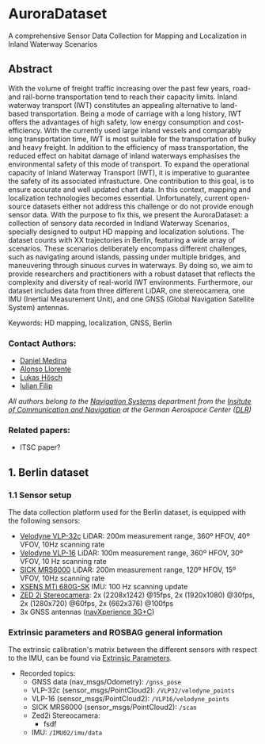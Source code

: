 # AuroraDataset
A comprehensive Sensor Data Collection for Mapping and Localization in Inland Waterway Scenarios

## Abstract

With the volume of freight traffic increasing over the past few years, road- and rail-borne transportation tend to reach their capacity limits. Inland waterway transport (IWT) constitutes an appealing alternative to land-based transportation. Being a mode of carriage with a long history, IWT offers the advantages of high safety, low energy consumption and cost- efficiency. With the currently used large inland vessels and comparably long transportation time, IWT is most suitable for the transportation of bulky and heavy freight. In addition to the efficiency of mass transportation, the reduced effect on habitat damage of inland waterways emphasises the environmental safety of this mode of transport. To expand the operational capacity of Inland Waterway Transport (IWT), it is imperative to guarantee the safety of its associated infrastucture. One contribution to this goal, is to ensure accurate and well updated chart data. In this context, mapping and localization technologies becomes essential. Unfortunately, current open-source datasets either not address this challenge or do not provide enough sensor data. With the purpose to fix this, we present the AuroraDataset: a collection of sensory data recorded in Indland Waterway Scenarios, specially designed to output HD mapping and localization solutions. The dataset counts with XX trajectories in Berlin, featuring a wide array of scenarios. These scenarios deliberately encompass different challenges, such as navigating around islands, passing under multiple bridges, and maneuvering through sinuous curves in waterways. By doing so, we aim to provide researchers and practitioners with a robust dataset that reflects the complexity and diversity of real-world IWT environments. Furthermore, our dataset includes data from three different LiDAR, one stereocamera, one IMU (Inertial Measurement Unit), and one GNSS (Global Navigation Satellite System) antennas.

Keywords: HD mapping, localization, GNSS, Berlin

### Contact Authors:
- [Daniel Medina](https://scholar.google.com/citations?user=8Yd99BcAAAAJ&hl=es&oi=ao)
- [Alonso Llorente](https://github.com/alonsollorente)
- [Lukas Hösch]()
- [Iulian Filip]()

_All authors belong to the [Navigation Systems](https://www.dlr.de/kn/desktopdefault.aspx/tabid-2204/admin-1/) department from the [Insitute of Communication and Navigation](https://www.dlr.de/kn/desktopdefault.aspx/tabid-17684/) at the German Aerospace Center ([DLR](https://www.dlr.de/de))_
### Related papers:
- ITSC paper?

## 1. Berlin dataset
### 1.1 Sensor setup
The data collection platform used for the Berlin dataset, is equipped with the following sensors:
- [Velodyne VLP-32c](https://icave2.cse.buffalo.edu/resources/sensor-modeling/VLP32CManual.pdf) LiDAR: 200m measurement range, 360º HFOV, 40º VFOV, 10Hz scanning rate
- [Velodyne VLP-16](https://velodynelidar.com/wp-content/uploads/2019/12/63-9243-Rev-E-VLP-16-User-Manual.pdf) LiDAR: 100m measurement range, 360º HFOV, 30º VFOV, 10 Hz scanning rate
- [SICK MRS6000](https://www.sick.com/my/en/lidar-sensors/3d-lidar-sensors/mrs6000/c/g448151) LiDAR: 200m measurement range, 120º HFOV, 15º VFOV, 10Hz scanning rate
- [XSENS MTi 680G-SK](https://www.xsens.com/hubfs/Downloads/Leaflets/MTi-680G.pdf) IMU: 100 Hz scanning update
- [ZED 2i Stereocamera](https://www.stereolabs.com/assets/datasheets/zed-2i-datasheet-feb2022.pdf): 2x (2208x1242) @15fps, 2x (1920x1080) @30fps, 2x (1280x720) @60fps, 2x (662x376) @100fps
- 3x GNSS antennas ([navXperience 3G+C](https://navxperience.com/?portfolio=3gc-maritime))

### Extrinsic parameters and ROSBAG general information
The extrinsic calibration's matrix between the different sensors with respect to the IMU, can be found via [Extrinsic Parameters]().

- Recorded topics:
  - GNSS data (nav_msgs/Odometry): ```/gnss_pose```
  - VLP-32c (sensor_msgs/PointCloud2): ```/VLP32/velodyne_points```
  - VLP-16 (sensor_msgs/PointCloud2): ```/VLP16/velodyne_points```
  - SICK MRS6000 (sensor_msgs/PointCloud2): ```/scan```
  - Zed2i Stereocamera:
     - fsdf
  - IMU: ```/IMU02/imu/data```
